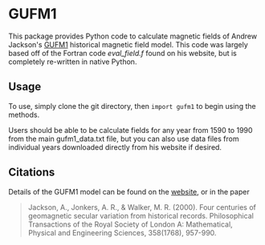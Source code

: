 GUFM1
=====
This package provides Python code to calculate magnetic fields of Andrew Jackson's [GUFM1](http://jupiter.ethz.ch/~cfinlay/gufm1.html) historical magnetic field model. This code was largely based off of the Fortran code *eval_field.f* found on his website, but is completely re-written in native Python.

Usage
-----
To use, simply clone the git directory, then `import gufm1` to begin using the methods.

Users should be able to be calculate fields for any year from 1590 to 1990 from the main gufm1_data.txt file, but you can also use data files from individual years downloaded directly from his website if desired.


Citations
--------
Details of the GUFM1 model can be found on the [website](http://jupiter.ethz.ch/~cfinlay/gufm1.html), or in the paper
> Jackson, A., Jonkers, A. R., & Walker, M. R. (2000). Four centuries of geomagnetic secular variation from historical records. Philosophical Transactions of the Royal Society of London A: Mathematical, Physical and Engineering Sciences, 358(1768), 957-990.
